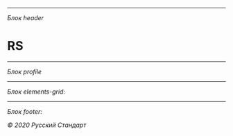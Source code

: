 ___________________________

*Блок header*

# RS
___________________________

*Блок profile*
___________________________

*Блок elements-grid:*
___________________________

*Блок footer:*

*© 2020 Русский Стандарт*